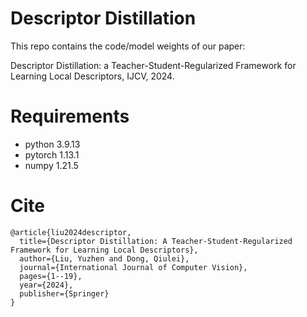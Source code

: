 # Descriptor Distillation
This repo contains the code/model weights of our paper: 

Descriptor Distillation: a Teacher-Student-Regularized Framework for Learning Local Descriptors, IJCV, 2024. 

# Requirements

- python 3.9.13
- pytorch 1.13.1
- numpy 1.21.5


# Cite

```
@article{liu2024descriptor,
  title={Descriptor Distillation: A Teacher-Student-Regularized Framework for Learning Local Descriptors},
  author={Liu, Yuzhen and Dong, Qiulei},
  journal={International Journal of Computer Vision},
  pages={1--19},
  year={2024},
  publisher={Springer}
}
```